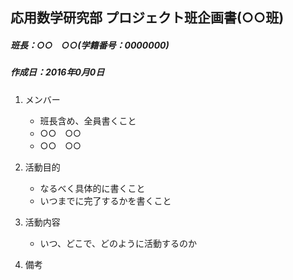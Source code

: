 ## 応用数学研究部 プロジェクト班企画書(○○班)
##### 班長：○○　○○(学籍番号：0000000)
##### 作成日：2016年0月0日

1. メンバー  
	* 班長含め、全員書くこと
	* ○○　○○
	* ○○　○○

2. 活動目的
	* なるべく具体的に書くこと
	* いつまでに完了するかを書くこと

3. 活動内容
	* いつ、どこで、どのように活動するのか

4. 備考